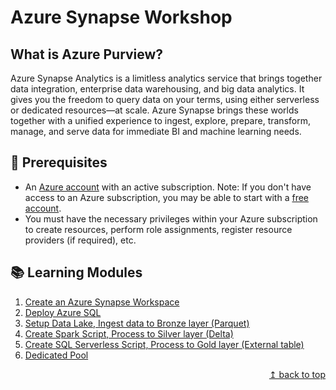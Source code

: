 # Azure Synapse Workshop

## What is Azure Purview?

Azure Synapse Analytics is a limitless analytics service that brings together data integration, enterprise data warehousing, and big data analytics. It gives you the freedom to query data on your terms, using either serverless or dedicated resources—at scale. Azure Synapse brings these worlds together with a unified experience to ingest, explore, prepare, transform, manage, and serve data for immediate BI and machine learning needs.

## :thinking: Prerequisites

* An [Azure account](https://azure.microsoft.com/en-us/free/) with an active subscription. Note: If you don't have access to an Azure subscription, you may be able to start with a [free account](https://www.azure.com/free).
* You must have the necessary privileges within your Azure subscription to create resources, perform role assignments, register resource providers (if required), etc.

## :books: Learning Modules

1. [Create an Azure Synapse Workspace](./modules/module01.md)
2. [Deploy Azure SQL](./modules/module02.md)
3. [Setup Data Lake, Ingest data to Bronze layer (Parquet)](./modules/module03.md)
4. [Create Spark Script, Process to Silver layer (Delta)](./modules/module04.md)
5. [Create SQL Serverless Script, Process to Gold layer (External table)](./modules/module05.md)
6. [Dedicated Pool](./modules/module06.md)

<div align="right"><a href="#azure-synapse-workshop">↥ back to top</a></div>
